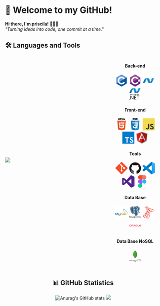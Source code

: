 
# 🚀 **Welcome to my GitHub!**  
**Hi there, I'm priscila!** 👩🏼‍💻 <br>
*"Turning ideas into code, one commit at a time."*

 
## 🛠 **Languages ​​and Tools**

<div align="center" style="display: flex; flex-direction: column; align-items: center;">
  <div style="display: flex; align-items: center;">
    <img src="https://github.com/user-attachments/assets/4cf1715d-388f-412e-b559-77331aab88c9" width="400px" style="margin-right: 30px;">


   <div>
      <h4>Back-end</h4>
      <img src="https://raw.githubusercontent.com/devicons/devicon/master/icons/c/c-original.svg" alt="C" width="40" height="40"/> 
      <img src="https://raw.githubusercontent.com/devicons/devicon/master/icons/csharp/csharp-original.svg" alt="C#" width="40" height="40"/> 
      <img src="https://raw.githubusercontent.com/devicons/devicon/master/icons/dot-net/dot-net-original.svg" alt=".NET Core" width="40" height="40"/> 
      <img src="https://raw.githubusercontent.com/devicons/devicon/master/icons/dot-net/dot-net-original-wordmark.svg" alt=".NET Framework" width="40" height="40"/>
      <br>
      <h4>Front-end</h4>
      <img src="https://raw.githubusercontent.com/devicons/devicon/master/icons/html5/html5-original-wordmark.svg" alt="HTML5" width="40" height="40"/>
      <img src="https://raw.githubusercontent.com/devicons/devicon/master/icons/css3/css3-original-wordmark.svg" alt="CSS3" width="40" height="40"/>
      <img src="https://raw.githubusercontent.com/devicons/devicon/master/icons/javascript/javascript-original.svg" alt="JavaScript" width="40" height="40"/> 
      <img src="https://raw.githubusercontent.com/devicons/devicon/master/icons/typescript/typescript-original.svg" alt="TypeScript" width="40" height="40"/>
      <img src="https://raw.githubusercontent.com/devicons/devicon/master/icons/angularjs/angularjs-original.svg" alt="Angular" width="40" height="40"/>
      <br>
      <h4>Tools</h4>
      <img src="https://raw.githubusercontent.com/devicons/devicon/master/icons/git/git-original.svg" alt="Git" width="40" height="40"/>
      <img src="https://raw.githubusercontent.com/devicons/devicon/master/icons/github/github-original.svg" alt="GitHub" width="40" height="40"/> 
      <img src="https://raw.githubusercontent.com/devicons/devicon/master/icons/vscode/vscode-original.svg" alt="VSCode" width="40" height="40"/> 
      <img src="https://raw.githubusercontent.com/devicons/devicon/master/icons/visualstudio/visualstudio-plain.svg" alt="Visual Studio" width="40" height="40"/>
      <img src="https://raw.githubusercontent.com/devicons/devicon/master/icons/figma/figma-original.svg" alt="Figma" width="40" height="40"/>
      <br>
     <h4>Data Base</h4>
      <img src="https://raw.githubusercontent.com/devicons/devicon/master/icons/mysql/mysql-original-wordmark.svg" alt="MySQL" width="40" height="40"/>
      <img src="https://raw.githubusercontent.com/devicons/devicon/master/icons/postgresql/postgresql-original-wordmark.svg" alt="PostgreSQL" width="40" height="40"/> 
      <img src="https://raw.githubusercontent.com/devicons/devicon/master/icons/microsoftsqlserver/microsoftsqlserver-plain.svg" alt="SQLServer" width="40" height="40"/>
      <img src="https://raw.githubusercontent.com/devicons/devicon/master/icons/oracle/oracle-original.svg" alt="OracleSQL" width="40" height="40"/>
      <br>
     <h4>Data Base NoSQL</h4>
      <img src="https://raw.githubusercontent.com/devicons/devicon/master/icons/mongodb/mongodb-original-wordmark.svg" alt="MongoDB" width="40" height="40"/> 
    </div>
  </div>

  <div style="margin-top: 20px;">
   
  ## 📊 **GitHub Statistics**
   ![Anurag's GitHub stats](https://github-readme-stats.vercel.app/api?username=pricileite&show_icons=true&bg_color=d3cfcf&text_color=52218a&title_color=52218a) 
   <img src="https://github-readme-stats.vercel.app/api/top-langs/?username=pricileite&layout=compact&show_icons=true&bg_color=d3cfcf&text_color=52218a&title_color=52218a" height="196">
  </div>
</div>















 
 
